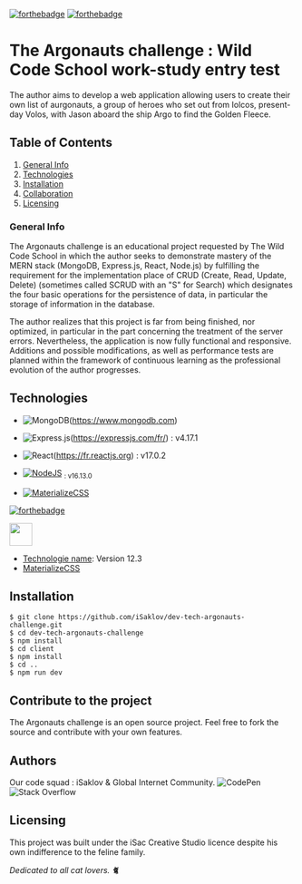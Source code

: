 [![forthebadge](https://forthebadge.com/images/badges/ages-12.svg)](https://forthebadge.com)
[![forthebadge](https://forthebadge.com/images/badges/contains-cat-gifs.svg)](https://forthebadge.com)

# The Argonauts challenge : Wild Code School work-study entry test
The author aims to develop a web application allowing users to create their own list of aurgonauts, a group of heroes who set out from Iolcos, present-day Volos, with Jason aboard the ship Argo to find the Golden Fleece.

## Table of Contents
1. [General Info](#general-info)
2. [Technologies](#technologies)
3. [Installation](#installation)
4. [Collaboration](#collaboration)
5. [Licensing](#licensing)

### General Info
The Argonauts challenge is an educational project requested by The Wild Code School in which the author seeks to demonstrate mastery of the MERN stack (MongoDB, Express.js, React, Node.js) by fulfilling the requirement for the implementation place of CRUD (Create, Read, Update, Delete) (sometimes called SCRUD with an "S" for Search) which designates the four basic operations for the persistence of data, in particular the storage of information in the database.

The author realizes that this project is far from being finished, nor optimized, in particular in the part concerning the treatment of the server errors. Nevertheless, the application is now fully functional and responsive. Additions and possible modifications, as well as performance tests are planned within the framework of continuous learning as the professional evolution of the author progresses.

## Technologies
* ![MongoDB](https://img.shields.io/badge/MongoDB-%234ea94b.svg?style=for-the-badge&logo=mongodb&logoColor=white)(https://www.mongodb.com)
* ![Express.js](https://img.shields.io/badge/express.js-%23404d59.svg?style=for-the-badge&logo=express&logoColor=%2361DAFB)(https://expressjs.com/fr/) : v4.17.1
* ![React](https://img.shields.io/badge/react-%2320232a.svg?style=for-the-badge&logo=react&logoColor=%2361DAFB)(https://fr.reactjs.org) : v17.0.2
* [![NodeJS](https://img.shields.io/badge/node.js-6DA55F?style=for-the-badge&logo=node.js&logoColor=white)](https://nodejs.org/en/) <sub>: v16.13.0</sub>

* [![MaterializeCSS](http://materializecss.com/res/materialize.svg)](https://materializecss.com)

[![forthebadge](https://forthebadge.com/images/badges/contains-cat-gifs.svg)](https://forthebadge.com)

<img src="https://camo.githubusercontent.com/86f17df730ccbbbef991d61bb586bf2d3c165f19cfe334e6e4ba4f97d2dd691a/687474703a2f2f6d6174657269616c697a656373732e636f6d2f7265732f6d6174657269616c697a652e737667" width="40" data-canonical-src="http://materializecss.com/res/materialize.svg" style="max-width: 100%;">

* [Technologie name](https://example.com): Version 12.3
* [MaterializeCSS](https://materializecss.com)

## Installation
```
$ git clone https://github.com/iSaklov/dev-tech-argonauts-challenge.git
$ cd dev-tech-argonauts-challenge
$ npm install
$ cd client
$ npm install
$ cd ..
$ npm run dev
```

## Contribute to the project
The Argonauts challenge is an open source project. Feel free to fork the source and contribute with your own features.

## Authors
Our code squad : iSaklov & Global Internet Community.
![CodePen](https://img.shields.io/badge/Codepen-000000?style=for-the-badge&logo=codepen&logoColor=white)
![Stack Overflow](https://img.shields.io/badge/-Stackoverflow-FE7A16?style=for-the-badge&logo=stack-overflow&logoColor=white)

## Licensing
This project was built under the iSac Creative Studio licence despite his own indifference to the feline family.

*Dedicated to all cat lovers. :cat2:*